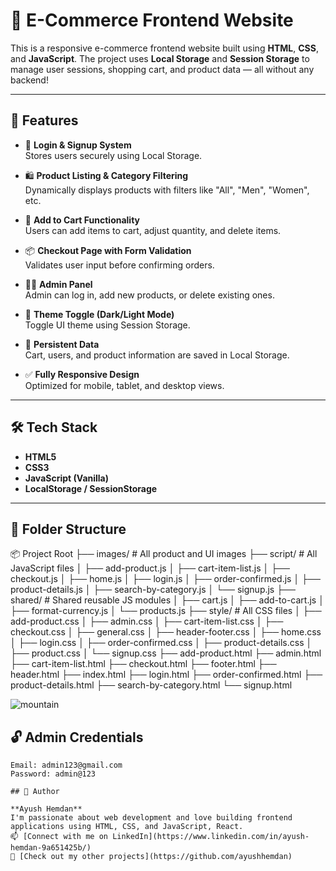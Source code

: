 # 🛒 E-Commerce Frontend Website

This is a responsive e-commerce frontend website built using **HTML**, **CSS**, and **JavaScript**. The project uses **Local Storage** and **Session Storage** to manage user sessions, shopping cart, and product data — all without any backend!

---

## 🚀 Features

- 🔐 **Login & Signup System**  
  Stores users securely using Local Storage.

- 🛍️ **Product Listing & Category Filtering**  
  Dynamically displays products with filters like "All", "Men", "Women", etc.

- 🛒 **Add to Cart Functionality**  
  Users can add items to cart, adjust quantity, and delete items.

- 📦 **Checkout Page with Form Validation**  
  Validates user input before confirming orders.

- 👨‍💼 **Admin Panel**  
  Admin can log in, add new products, or delete existing ones.

- 🎨 **Theme Toggle (Dark/Light Mode)**  
  Toggle UI theme using Session Storage.

- 🧠 **Persistent Data**  
  Cart, users, and product information are saved in Local Storage.

- ✅ **Fully Responsive Design**  
  Optimized for mobile, tablet, and desktop views.

---

## 🛠️ Tech Stack

- **HTML5**
- **CSS3**
- **JavaScript (Vanilla)**
- **LocalStorage / SessionStorage**

---


## 📁 Folder Structure

📦 Project Root
├── images/ # All product and UI images
├── script/ # All JavaScript files
│ ├── add-product.js
│ ├── cart-item-list.js
│ ├── checkout.js
│ ├── home.js
│ ├── login.js
│ ├── order-confirmed.js
│ ├── product-details.js
│ ├── search-by-category.js
│ └── signup.js
├── shared/ # Shared reusable JS modules
│ ├── cart.js
│ ├── add-to-cart.js
│ ├── format-currency.js
│ └── products.js
├── style/ # All CSS files
│ ├── add-product.css
│ ├── admin.css
│ ├── cart-item-list.css
│ ├── checkout.css
│ ├── general.css
│ ├── header-footer.css
│ ├── home.css
│ ├── login.css
│ ├── order-confirmed.css
│ ├── product-details.css
│ ├── product.css
│ └── signup.css
├── add-product.html
├── admin.html
├── cart-item-list.html
├── checkout.html
├── footer.html
├── header.html
├── index.html
├── login.html
├── order-confirmed.html
├── product-details.html
├── search-by-category.html
└── signup.html

![mountain](https://github.com/user-attachments/assets/b7394404-80c1-45ef-8727-f69e77ed8e70)


## 🔓 Admin Credentials

```text
Email: admin123@gmail.com  
Password: admin@123

## 🙌 Author

**Ayush Hemdan**  
I'm passionate about web development and love building frontend applications using HTML, CSS, and JavaScript, React.  
📫 [Connect with me on LinkedIn](https://www.linkedin.com/in/ayush-hemdan-9a651425b/)  
📁 [Check out my other projects](https://github.com/ayushhemdan)

